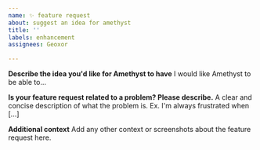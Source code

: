 ```yaml
---
name: ✨ feature request
about: suggest an idea for amethyst
title: ''
labels: enhancement
assignees: Geoxor

---
```


**Describe the idea you'd like for Amethyst to have**
I would like Amethyst to be able to...

**Is your feature request related to a problem? Please describe.**
A clear and concise description of what the problem is. Ex. I'm always frustrated when [...]

**Additional context**
Add any other context or screenshots about the feature request here.
